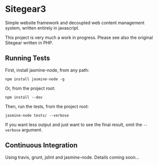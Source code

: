 # Sitegear3

Simple website framework and decoupled web content management system, written entirely in javascript.

This project is very much a work in progress.  Please see also the original Sitegear written in PHP.

## Running Tests

First, install jasmine-node, from any path:

    npm install jasmine-node -g

Or, from the project root:

    npm install --dev

Then, run the tests, from the project root:

    jasmine-node tests/ --verbose

If you want less output and just want to see the final result, omit the `--verbose` argument.

## Continuous Integration

Using travis, grunt, jslint and jasmine-node.  Details coming soon...
